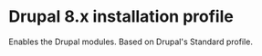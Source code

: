 # Drupal 8.x installation profile

Enables the Drupal modules.
Based on Drupal's Standard profile.

